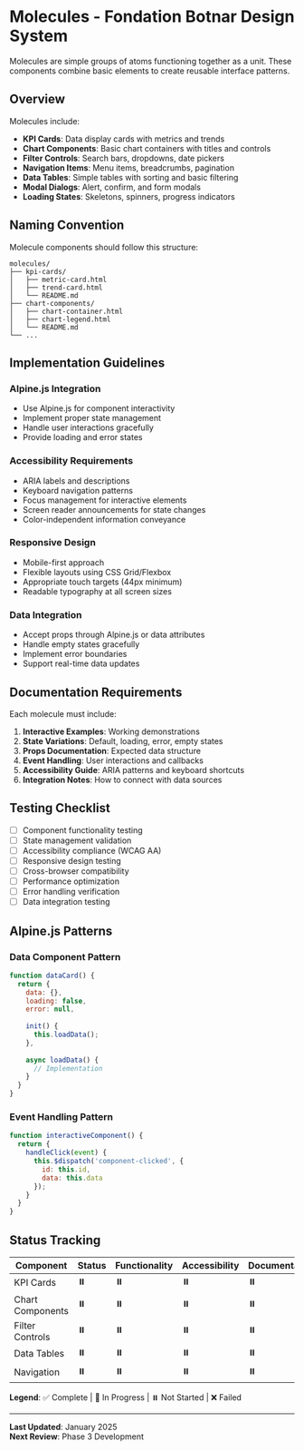 # Molecules - Fondation Botnar Design System

Molecules are simple groups of atoms functioning together as a unit. These components combine basic elements to create reusable interface patterns.

## Overview

Molecules include:
- **KPI Cards**: Data display cards with metrics and trends
- **Chart Components**: Basic chart containers with titles and controls
- **Filter Controls**: Search bars, dropdowns, date pickers
- **Navigation Items**: Menu items, breadcrumbs, pagination
- **Data Tables**: Simple tables with sorting and basic filtering
- **Modal Dialogs**: Alert, confirm, and form modals
- **Loading States**: Skeletons, spinners, progress indicators

## Naming Convention

Molecule components should follow this structure:
```
molecules/
├── kpi-cards/
│   ├── metric-card.html
│   ├── trend-card.html
│   └── README.md
├── chart-components/
│   ├── chart-container.html
│   ├── chart-legend.html
│   └── README.md
└── ...
```

## Implementation Guidelines

### Alpine.js Integration
- Use Alpine.js for component interactivity
- Implement proper state management
- Handle user interactions gracefully
- Provide loading and error states

### Accessibility Requirements
- ARIA labels and descriptions
- Keyboard navigation patterns
- Focus management for interactive elements
- Screen reader announcements for state changes
- Color-independent information conveyance

### Responsive Design
- Mobile-first approach
- Flexible layouts using CSS Grid/Flexbox
- Appropriate touch targets (44px minimum)
- Readable typography at all screen sizes

### Data Integration
- Accept props through Alpine.js or data attributes
- Handle empty states gracefully
- Implement error boundaries
- Support real-time data updates

## Documentation Requirements

Each molecule must include:
1. **Interactive Examples**: Working demonstrations
2. **State Variations**: Default, loading, error, empty states
3. **Props Documentation**: Expected data structure
4. **Event Handling**: User interactions and callbacks
5. **Accessibility Guide**: ARIA patterns and keyboard shortcuts
6. **Integration Notes**: How to connect with data sources

## Testing Checklist

- [ ] Component functionality testing
- [ ] State management validation
- [ ] Accessibility compliance (WCAG AA)
- [ ] Responsive design testing
- [ ] Cross-browser compatibility
- [ ] Performance optimization
- [ ] Error handling verification
- [ ] Data integration testing

## Alpine.js Patterns

### Data Component Pattern
```javascript
function dataCard() {
  return {
    data: {},
    loading: false,
    error: null,
    
    init() {
      this.loadData();
    },
    
    async loadData() {
      // Implementation
    }
  }
}
```

### Event Handling Pattern
```javascript
function interactiveComponent() {
  return {
    handleClick(event) {
      this.$dispatch('component-clicked', { 
        id: this.id, 
        data: this.data 
      });
    }
  }
}
```

## Status Tracking

| Component | Status | Functionality | Accessibility | Documentation | Tests |
|-----------|--------|---------------|---------------|---------------|-------|
| KPI Cards | ⏸️ | ⏸️ | ⏸️ | ⏸️ | ⏸️ |
| Chart Components | ⏸️ | ⏸️ | ⏸️ | ⏸️ | ⏸️ |
| Filter Controls | ⏸️ | ⏸️ | ⏸️ | ⏸️ | ⏸️ |
| Data Tables | ⏸️ | ⏸️ | ⏸️ | ⏸️ | ⏸️ |
| Navigation | ⏸️ | ⏸️ | ⏸️ | ⏸️ | ⏸️ |

**Legend**: ✅ Complete | 🔄 In Progress | ⏸️ Not Started | ❌ Failed

---

**Last Updated**: January 2025  
**Next Review**: Phase 3 Development